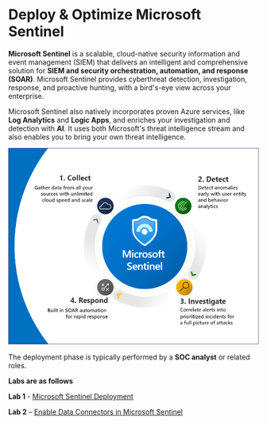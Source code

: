 # Deploy & Optimize Microsoft Sentinel 

**Microsoft Sentinel** is a scalable, cloud-native security information and event management (SIEM) that delivers an intelligent and comprehensive solution for **SIEM and security orchestration, automation, and response (SOAR)**. Microsoft Sentinel provides cyberthreat detection, investigation, response, and proactive hunting, with a bird's-eye view across your enterprise.

Microsoft Sentinel also natively incorporates proven Azure services, like **Log Analytics** and **Logic Apps**, and enriches your investigation and detection with **AI**. It uses both Microsoft's threat intelligence stream and also enables you to bring your own threat intelligence.

![alt text](image.png)

The deployment phase is typically performed by a **SOC analyst** or related roles.

**Labs are as follows**

**Lab 1** - [Microsoft Sentinel Deployment](<https://github.com/technofocus-pte/sentineltpirdepth/blob/main/Lab%201/Lab%201%20-%20Microsoft%20Sentinel%20Deployment.md>)

**Lab 2** – [Enable Data Connectors in Microsoft Sentinel](<https://github.com/technofocus-pte/sentineltpirdepth/blob/main/Lab%202/Lab%202%20%E2%80%93%20Enable%20Data%20Connectors%20in%20Microsoft%20Sentinel.md>)